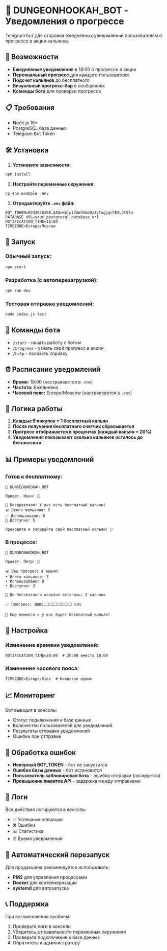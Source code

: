# 🎯 DUNGEONHOOKAH_BOT - Уведомления о прогрессе

Telegram бот для отправки ежедневных уведомлений пользователям о прогрессе в акции кальянов.

## 🚀 Возможности

- **Ежедневные уведомления** в 18:00 о прогрессе в акции
- **Персональный прогресс** для каждого пользователя
- **Подсчет кальянов** до бесплатного
- **Визуальный прогресс-бар** в сообщениях
- **Команды бота** для проверки прогресса

## 📋 Требования

- Node.js 16+
- PostgreSQL база данных
- Telegram Bot Token

## 🛠 Установка

1. **Установите зависимости:**
```bash
npm install
```

2. **Настройте переменные окружения:**
```bash
cp env.example .env
```

3. **Отредактируйте `.env` файл:**
```env
BOT_TOKEN=8242076298:AAGnHplpi7Ad4hOo9z4zTugjqcCEXLJt9to
DATABASE_URL=your_postgresql_database_url
NOTIFICATION_TIME=18:00
TIMEZONE=Europe/Moscow
```

## 🚀 Запуск

### Обычный запуск:
```bash
npm start
```

### Разработка (с автоперезагрузкой):
```bash
npm run dev
```

### Тестовая отправка уведомлений:
```bash
node index.js test
```

## 📱 Команды бота

- `/start` - начать работу с ботом
- `/progress` - узнать свой прогресс в акции
- `/help` - показать справку

## ⏰ Расписание уведомлений

- **Время:** 18:00 (настраивается в `.env`)
- **Частота:** Ежедневно
- **Часовой пояс:** Europe/Moscow (настраивается в `.env`)

## 🎯 Логика работы

1. **Каждые 5 покупок = 1 бесплатный кальян**
2. **После получения бесплатного счетчик сбрасывается**
3. **Прогресс отображается в процентах (каждый кальян = 20%)**
4. **Уведомления показывают сколько кальянов осталось до бесплатного**

## 📊 Примеры уведомлений

### Готов к бесплатному:
```
🎯 DUNGEONHOOKAH_BOT

Привет, Иван! 👋

🎉 Поздравляем! У вас есть бесплатный кальян!
📊 Всего кальянов: 5
✅ Использовано: 0
🎁 Доступно: 5

Приходите и забирайте свой бесплатный кальян! 🚀
```

### В процессе:
```
🎯 DUNGEONHOOKAH_BOT

Привет, Петр! 👋

📊 Ваш прогресс в акции:
• Всего кальянов: 3
• Использовано: 0
• Доступно: 3

🎯 До бесплатного кальяна осталось: 2 кальяна

📈 Прогресс: 🟩🟩⬜⬜⬜⬜⬜⬜⬜⬜ 60%

💪 Еще немного и у вас будет бесплатный кальян!
```

## 🔧 Настройка

### Изменение времени уведомлений:
```env
NOTIFICATION_TIME=20:00  # 20:00 вместо 18:00
```

### Изменение часового пояса:
```env
TIMEZONE=Europe/Kiev  # Киевское время
```

## 📈 Мониторинг

Бот выводит в консоль:
- Статус подключения к базе данных
- Количество пользователей для уведомлений
- Результаты отправки уведомлений
- Ошибки при отправке

## 🚨 Обработка ошибок

- **Неверный BOT_TOKEN** - бот не запустится
- **Ошибка базы данных** - бот остановится
- **Пользователь заблокировал бота** - ошибка отправки (логируется)
- **Превышение лимитов API** - задержка между отправками

## 📝 Логи

Все действия логируются в консоль:
- ✅ Успешные операции
- ❌ Ошибки
- 📊 Статистика
- ⏰ Время уведомлений

## 🔄 Автоматический перезапуск

Для продакшена рекомендуется использовать:
- **PM2** для управления процессами
- **Docker** для контейнеризации
- **systemd** для автозапуска

## 📞 Поддержка

При возникновении проблем:
1. Проверьте логи в консоли
2. Убедитесь в правильности переменных окружения
3. Проверьте подключение к базе данных
4. Обратитесь к администратору
